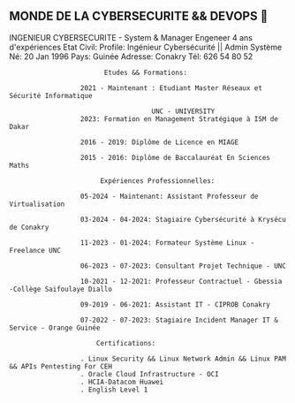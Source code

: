 ## MONDE DE LA CYBERSECURITE && DEVOPS 👋

INGENIEUR CYBERSECURITE - System & Manager Engeneer 
4 ans d'expériences
                             Etat Civil:
                      Profile: Ingénieur Cybersécurité || Admin Système
                      Né: 20 Jan 1996
                      Pays: Guinée
                      Adresse: Conakry
                      Tél: 626 54 80 52

                            Etudes && Formations:

                      2021 - Maintenant : Etudiant Master Réseaux et Sécurité Informatique 

                                        UNC - UNIVERSITY
                      2023: Formation en Management Stratégique à ISM de Dakar

                      2016 - 2019: Diplôme de Licence en MIAGE

                      2015 - 2016: Diplôme de Baccalauréat En Sciences Maths

                           Expériences Professionnelles:

                      05-2024 - Maintenant: Assistant Professeur de Virtualisation

                      03-2024 - 04-2024: Stagiaire Cybersécurité à Krysécu de Conakry

                      11-2023 - 01-2024: Formateur Système Linux - Freelance UNC

                      06-2023 - 07-2023: Consultant Projet Technique - UNC

                      10-2021 - 12-2021: Professeur Contractuel - Gbessia -Collège Saifoulaye Diallo

                      09-2019 - 06-2021: Assistant IT - CIPROB Conakry

                      07-2022 - 07-2023: Stagiaire Incident Manager IT & Service - Orange Guinée

                          Certifications:
                          
                      . Linux Security && Linux Network Admin && Linux PAM && APIs Pentesting For CEH
                      . Oracle Cloud Infrastructure - OCI
                      . HCIA-Datacom Huawei
                      . English Level 1
                      
                                                    
                                                    
